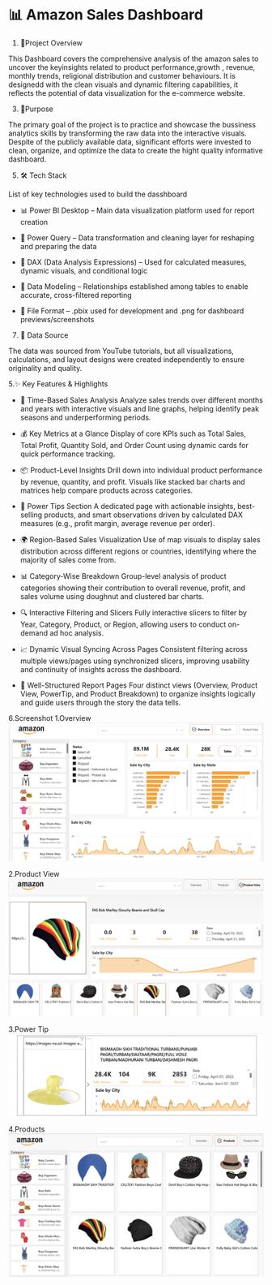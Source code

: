 # 📊 Amazon Sales Dashboard

1. 📝Project Overview
   
This Dashboard covers the comprehensive analysis of the amazon sales to uncover the keyinsights related to product performance,growth , revenue, monthly trends, religional distribution and customer behaviours. It is designedd with the clean visuals and dynamic filtering capabilities, it reflects the potential of data visualization for the e-commerce website.

3. 🎯Purpose
   
The primary goal of the project is to practice and showcase the bussiness analytics skills by transforming the raw data into the interactive visuals. Despite of the publicly available data, significant efforts were invested to clean, organize, and optimize the data to create the hight quality informative dashboard.

5. 🛠 Tech Stack

List of key technologies used to build the dasshboard
* 📊 Power BI Desktop – Main data visualization platform used for report creation

* 📂 Power Query – Data transformation and cleaning layer for reshaping and preparing the data

* 🧠 DAX (Data Analysis Expressions) – Used for calculated measures, dynamic visuals, and conditional logic

* 🧬 Data Modeling – Relationships established among tables to enable accurate, cross-filtered reporting

* 📁 File Format – .pbix used for development and .png for dashboard previews/screenshots

7. 🔗 Data Source
   
The data was sourced from YouTube tutorials, but all visualizations, calculations, and layout designs were created independently to ensure originality and quality.

5.✨ Key Features & Highlights

* 📅 Time-Based Sales Analysis
  Analyze sales trends over different months and years with interactive visuals and line graphs, helping identify peak seasons and underperforming periods.

* 💰 Key Metrics at a Glance
  Display of core KPIs such as Total Sales, Total Profit, Quantity Sold, and Order Count using dynamic cards for quick performance tracking.

* 📦 Product-Level Insights
  Drill down into individual product performance by revenue, quantity, and profit. Visuals like stacked bar charts and matrices help compare products across categories.

* 🧠 Power Tips Section
  A dedicated page with actionable insights, best-selling products, and smart observations driven by calculated DAX measures (e.g., profit margin, average revenue per order).

* 🌍 Region-Based Sales Visualization
  Use of map visuals to display sales distribution across different regions or countries, identifying where the majority of sales come from.

* 📊 Category-Wise Breakdown
  Group-level analysis of product categories showing their contribution to overall revenue, profit, and sales volume using doughnut and clustered bar charts.

* 🔍 Interactive Filtering and Slicers
  Fully interactive slicers to filter by Year, Category, Product, or Region, allowing users to conduct on-demand ad hoc analysis.

* 📈 Dynamic Visual Syncing Across Pages
  Consistent filtering across multiple views/pages using synchronized slicers, improving usability and continuity of insights across the dashboard.

* 📂 Well-Structured Report Pages
  Four distinct views (Overview, Product View, PowerTip, and Product Breakdown) to organize insights logically and guide users through the story the data tells.



6.Screenshot
1.Overview
![Overview Dashboard](https://github.com/Ayush-shaw27/Amazon_powerbi/blob/main/Overview.png)

2.Product View
![Product View](https://github.com/Ayush-shaw27/Amazon_powerbi/blob/main/product%20view.png)

3.Power Tip
![Power Tip](https://github.com/Ayush-shaw27/Amazon_powerbi/blob/main/Powertip.png)

4.Products
![Product Breakdown](https://github.com/Ayush-shaw27/Amazon_powerbi/blob/main/Products.png)

